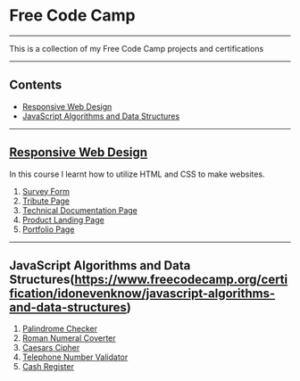 # Free Code Camp

___

This is a collection of my Free Code Camp projects and certifications

___

## Contents

- [Responsive Web Design](#responsive-web-design)
- [JavaScript Algorithms and Data Structures](#javascript-algorithms-and-data-structures)
___

## [Responsive Web Design](https://www.freecodecamp.org/certification/idonevenknow/responsive-web-design)

In this course I learnt how to utilize HTML and CSS to make websites.

1. [Survey Form](https://codepen.io/idonevenknow/full/YzVyeNO)
2. [Tribute Page](https://codepen.io/idonevenknow/full/zYwGmMa)
3. [Technical Documentation Page](https://codepen.io/idonevenknow/full/mdmrOdO)
4. [Product Landing Page](https://codepen.io/idonevenknow/full/rNmLrYw)
5. [Portfolio Page](https://codepen.io/idonevenknow/full/QWvpEzo)

___

## JavaScript Algorithms and Data Structures(https://www.freecodecamp.org/certification/idonevenknow/javascript-algorithms-and-data-structures)

1. [Palindrome Checker]()
2. [Roman Numeral Coverter]()
3. [Caesars Cipher]()
4. [Telephone Number Validator]()
5. [Cash Register]()
